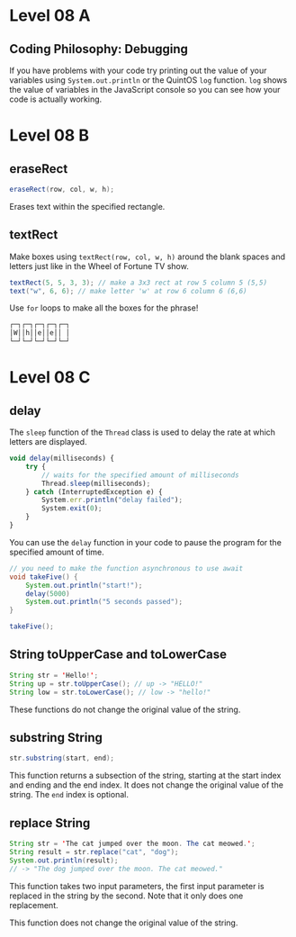 # Level 08 A

## Coding Philosophy: Debugging

If you have problems with your code try printing out the value of your variables using `System.out.println` or the QuintOS `log` function. `log` shows the value of variables in the JavaScript console so you can see how your code is actually working.

# Level 08 B

## eraseRect

```java
eraseRect(row, col, w, h);
```

Erases text within the specified rectangle.

## textRect

Make boxes using `textRect(row, col, w, h)` around the blank spaces and letters just like in the Wheel of Fortune TV show.

```java
textRect(5, 5, 3, 3); // make a 3x3 rect at row 5 column 5 (5,5)
text("w", 6, 6); // make letter 'w' at row 6 column 6 (6,6)
```

Use `for` loops to make all the boxes for the phrase!

```txt
┌─┐┌─┐┌─┐┌─┐┌─┐
│W││h││e││e││ │
└─┘└─┘└─┘└─┘└─┘
```

# Level 08 C

## delay

The `sleep` function of the `Thread` class is used to delay the rate at which letters are displayed.

```js
void delay(milliseconds) {
	try {
		// waits for the specified amount of milliseconds
		Thread.sleep(milliseconds);
	} catch (InterruptedException e) {
		System.err.println("delay failed");
		System.exit(0);
	}
}
```

You can use the `delay` function in your code to pause the program for the specified amount of time.

```java
// you need to make the function asynchronous to use await
void takeFive() {
	System.out.println("start!");
	delay(5000)
	System.out.println("5 seconds passed");
}

takeFive();
```

## String toUpperCase and toLowerCase

```java
String str = 'Hello!';
String up = str.toUpperCase(); // up -> "HELLO!"
String low = str.toLowerCase(); // low -> "hello!"
```

These functions do not change the original value of the string.

## substring String

```java
str.substring(start, end);
```

This function returns a subsection of the string, starting at the start index and ending and the end index. It does not change the original value of the string. The `end` index is optional.

## replace String

```java
String str = 'The cat jumped over the moon. The cat meowed.';
String result = str.replace("cat", "dog");
System.out.println(result);
// -> "The dog jumped over the moon. The cat meowed."
```

This function takes two input parameters, the first input parameter is replaced in the string by the second. Note that it only does one replacement.

This function does not change the original value of the string.
